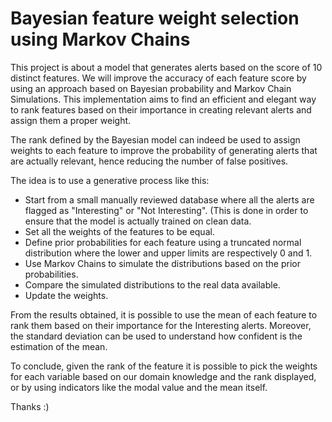# Bayesian feature weight selection using Markov Chains 
This project is about a model that generates alerts based on the score of 10 distinct features.
We will improve the accuracy of each feature score by using an approach based on Bayesian probability and Markov Chain Simulations. 
This implementation aims to find an efficient and elegant way to rank features based on their importance in creating relevant alerts and assign them a proper weight.


The rank defined by the Bayesian model can indeed be used to assign weights to each feature to improve the probability of generating alerts that are actually relevant, hence reducing the number of false positives.

The idea is to use a generative process like this: 

- Start from a small manually reviewed database where all the alerts are flagged as "Interesting" or "Not Interesting". (This is done in order to ensure that the model is actually trained on clean data.
- Set all the weights of the features to be equal.
- Define prior probabilities for each feature using a truncated normal distribution where the lower and upper limits are respectively 0 and 1.
- Use Markov Chains to simulate the distributions based on the prior probabilities.
- Compare the simulated distributions to the real data available.
- Update the weights.

From the results obtained, it is possible to use the mean of each feature to rank them based on their importance for the Interesting alerts.
Moreover, the standard deviation can be used to understand how confident is the estimation of the mean.

To conclude, given the rank of the feature it is possible to pick the weights for each variable based on our domain knowledge and the rank displayed, or by using indicators like the modal value and the mean itself.

Thanks :)

  
  




